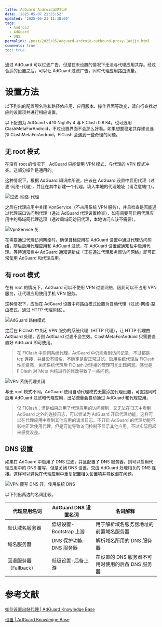 ```yaml
---
title: AdGuard Android出站代理
date: '2025-05-07 21:55:52'
updated: '2025-06-21 11:38:00'
tags:
  - Android
  - AdGuard
  - DNS
permalink: /post/2025/05/adguard-android-outbound-proxy-1ad1jn.html
comments: true
toc: true
---
```






通过 AdGuard 可以过滤广告，但是在未设置的情况下无法与代理应用共存。经过合适的设置之后，可以让 AdGuard 过滤广告，同时代理应用路由流量。

# 设置方法

以下列出的配置项名称和路径依应用、应用版本、操作界面等改变，请自行查找对应的设置项并进行相应设置。

以下配图为 AdGuard v4.10 Nightly 4 与 FlClash 0.8.84。也可选用 ClashMetaForAndroid，不过设置界面不会那么好看。如果想要稳定共存建议选择 ClashMetaForAndroid，FlClash 会遇到一些奇怪的问题。

## 无 root 模式

在没有 root 的情况下，AdGuard 只能使用 VPN 模式，与代理的 VPN 模式冲突。这部分操作是通用的。

这种情况下，根据 AdGuard 知识库所说，应该在 AdGuard 设置中启用代理（过滤-网络-代理），并且在其中新建一个代理，填入本地的代理地址（请注意端口）。

![过滤-网络-代理](https://cdn-res.emptylight.cn/share/img/2025/0a867892a68e31bb55ded1b65c1f6ecc.jpg "过滤-网络-代理")

之后在代理应用中关闭 VpnService（不占用系统 VPN 服务），并且检查是否能通过代理端口访问到代理（通过 AdGuard 代理设置检查），如有需要可启用代理应用中的局域网代理选项（通过局域网访问代理，本地访问应该不需要）。

![VpnService 关](https://cdn-res.emptylight.cn/share/img/2025/a8dfd4f5bfe9bda5f414e5ee2c861c36.jpg "VpnService关")

在需要通过代理访问网络时，确保目标应用在 AdGuard 设置中通过代理访问网络，随后启用代理应用和 AdGuard 过滤，在 AdGuard 设置或通知栏中启用代理。等待通知栏中 AdGuard 通知更新成『正在通过代理服务器访问网络』即可正常使用 AdGuard 和代理应用。

## 有 root 模式

在有 root 的情况下，AdGuard 可以不使用 VPN 过滤网络，因此可以不占用 VPN 服务，让代理应用使用手机 VPN 服务。

这种情况下，应当在 AdGuard 设置中将路由模式设置为自动代理（过滤-网络-路由模式，通过 HTTP 代理网络）。

![AdGuard 路由模式](https://cdn-res.emptylight.cn/share/img/2025/33950c3004179c40f8b3550b2d481698.jpg "过滤-网络-路由模式")

之后在 FlClash 中关闭 VPN 服务的系统代理（HTTP 代理），让 HTTP 代理由 AdGuard 处理，否则 AdGuard 过滤不会生效。ClashMetaForAndroid 只需要设置好 AdGuard 即可使用。

> 在 FlClash 中启用系统代理，AdGuard 中仍能看到访问记录，不过都是 tcp 连接，并且没有域名，不确定是否正常过滤。启用系统代理后 FlClash 性能提高，关闭系统代理后 FlClash 对连接的管理可能出现问题。感觉是 FlClash 对 Meta 内核进行的修改导致了一些问题。

![VPN 系统代理关闭](https://cdn-res.emptylight.cn/share/img/2025/05476454e8171d756e59fc52550390d2.jpg "VPN系统代理")

与无 root 模式不同，AdGuard 使用自动代理模式无需添加代理设置，可直接同时启用 AdGuard 过滤和代理应用，出站流量会自动通过 AdGuard 和代理应用。

> 仅 FlClash：但是如果启用了代理应用的访问控制，又无法在日志中看到 AdGuard 之外的连接日志，可以尝试为 AdGuard 开启代理功能，这样可以在代理应用中看到其他应用的请求日志。不开启 AdGuard 的代理功能不影响正常使用代理，但是可能导致访问控制不显示其他应用。不过实际用起来感觉没差。

## DNS 设置

如果在 AdGuard 中启用了 DNS 过滤，并且配置了 DNS 服务器，则可以启用代理应用中的 DNS 覆写，但是关闭 DNS 设置，交由 AdGuard 处理相关的 DNS 连接。这样可以避免在代理应用中重复配置相关设置项并导致潜在问题。

![VPN 覆写 DNS 开，使用系统 DNS](https://cdn-res.emptylight.cn/share/img/2025/ef0d453560fbe3f4ed2a0750efcd8f77.jpg "VPN覆写DNS")

以下列出两边的名词比较。

|代理应用名词|AdGuard DNS 设置名词|名词解释|
| ----------------------| -----------------------| ------------------------------------------------|
|默认域名服务器|低级设置-Bootstrap 上游|用于解析域名服务器地址的前置域名服务器|
|域名服务器|DNS 保护功能-DNS 服务器|解析域名所用的 DNS 服务器|
|回退服务器（Fallback）|低级设置-后备上游|在设置的 DNS 服务器不可用时使用的后备 DNS 服务器|

# 参考文献

[如何设置出站代理 | AdGuard Knowledge Base](https://adguard.com/kb/zh-CN/adguard-for-android/solving-problems/outbound-proxy/)

[设置 | AdGuard Knowledge Base](https://adguard.com/kb/zh-CN/adguard-for-android/features/settings/#routing-mode)
